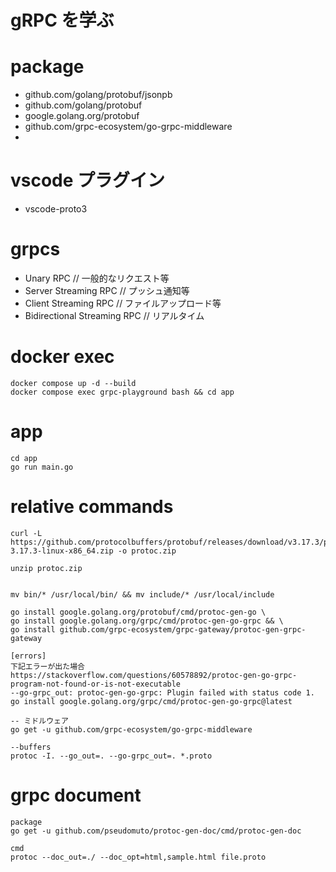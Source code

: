 # gRPC を学ぶ

# package

- github.com/golang/protobuf/jsonpb
- github.com/golang/protobuf
- google.golang.org/protobuf
- github.com/grpc-ecosystem/go-grpc-middleware
-

# vscode プラグイン

- vscode-proto3

# grpcs

- Unary RPC // 一般的なリクエスト等
- Server Streaming RPC // プッシュ通知等
- Client Streaming RPC // ファイルアップロード等
- Bidirectional Streaming RPC // リアルタイム

# docker exec

```
docker compose up -d --build
docker compose exec grpc-playground bash && cd app

```

# app

```
cd app
go run main.go
```

# relative commands

```
curl -L https://github.com/protocolbuffers/protobuf/releases/download/v3.17.3/protoc-3.17.3-linux-x86_64.zip -o protoc.zip

unzip protoc.zip


mv bin/* /usr/local/bin/ && mv include/* /usr/local/include

go install google.golang.org/protobuf/cmd/protoc-gen-go \
go install google.golang.org/grpc/cmd/protoc-gen-go-grpc && \
go install github.com/grpc-ecosystem/grpc-gateway/protoc-gen-grpc-gateway

[errors]
下記エラーが出た場合
https://stackoverflow.com/questions/60578892/protoc-gen-go-grpc-program-not-found-or-is-not-executable
--go-grpc_out: protoc-gen-go-grpc: Plugin failed with status code 1.
go install google.golang.org/grpc/cmd/protoc-gen-go-grpc@latest

-- ミドルウェア
go get -u github.com/grpc-ecosystem/go-grpc-middleware

--buffers
protoc -I. --go_out=. --go-grpc_out=. *.proto

```

# grpc document

```
package
go get -u github.com/pseudomuto/protoc-gen-doc/cmd/protoc-gen-doc

cmd
protoc --doc_out=./ --doc_opt=html,sample.html file.proto
```
